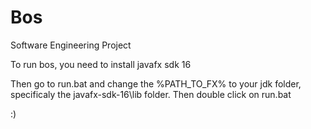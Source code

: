 # Bos
 Software Engineering Project

To run bos, you need to install javafx sdk 16

Then go to run.bat and change the %PATH_TO_FX% to your jdk folder, specificaly the javafx-sdk-16\lib folder.
Then double click on run.bat

:)
